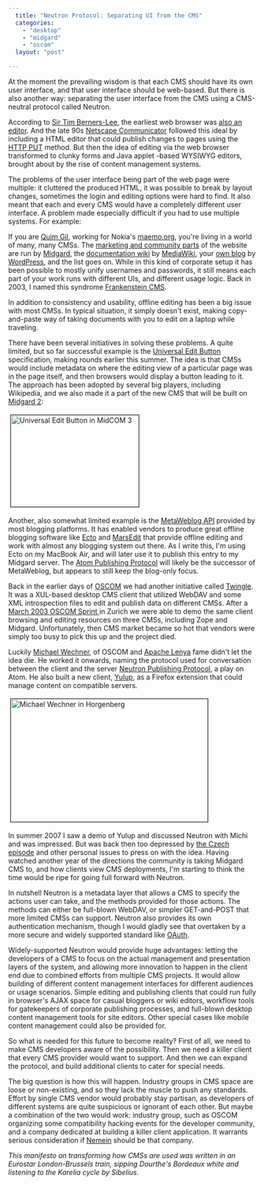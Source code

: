 ```yaml
---
  title: "Neutron Protocol: Separating UI from the CMS"
  categories: 
    - "desktop"
    - "midgard"
    - "oscom"
  layout: "post"

---
```

<p>
At the moment the prevailing wisdom is that each CMS should have its own user interface, and that user interface should be web-based. But there is also another way: separating the user interface from the CMS using a CMS-neutral protocol called Neutron.
</p><p>
According to <a href="http://www.w3.org/People/Berners-Lee/">Sir Tim Berners-Lee</a>, the earliest web browser was <a href="http://en.wikipedia.org/wiki/WorldWideWeb#Features">also an editor</a>. And the late 90s <a href="http://en.wikipedia.org/wiki/Netscape_Composer">Netscape Communicator</a> followed this ideal by including a HTML editor that could publish changes to pages using the <a href="http://www.apacheweek.com/features/put">HTTP PUT</a> method. But then the idea of editing via the web browser transformed to clunky forms and Java applet -based WYSIWYG editors, brought about by the rise of content management systems.
</p><p>
The problems of the user interface being part of the web page were multiple: it cluttered the produced HTML, it was possible to break by layout changes, sometimes the login and editing options were hard to find. It also meant that each and every CMS would have a completely different user interface. A problem made especially difficult if you had to use multiple systems. For example:
</p><p>
If you are <a href="http://maemo.org/profile/view/qgil/">Quim Gil</a>, working for Nokia's <a href="http://maemo.org/">maemo.org</a>, you're living in a world of many, many CMSs. The <a href="http://maemo.org/">marketing and community parts</a> of the website are run by <a href="http://www.midgard-project.org/">Midgard</a>, the <a href="http://wiki.maemo.org/">documentation wiki</a> by <a href="http://www.mediawiki.org/">MediaWiki</a>, your <a href="http://flors.wordpress.com/">own blog</a> by <a href="http://wordpress.org/">WordPress</a>, and the list goes on. While in this kind of corporate setup it has been possible to mostly unify usernames and passwords, it still means each part of your work runs with different UIs, and different usage logic. Back in 2003, I named this syndrome <a href="http://oscom.org/projects/documentation/midgard/case-oscom.html">Frankenstein CMS</a>.
</p><p>
In addition to consistency and usability, offline editing has been a big issue with most CMSs. In typical situation, it simply doesn't exist, making copy-and-paste way of taking documents with you to edit on a laptop while traveling.
</p><p>
There have been several initiatives in solving these problems. A quite limited, but so far successful example is the <a href="http://universaleditbutton.org/Universal_Edit_Button">Universal Edit Button</a> specification, making rounds earlier this summer. The idea is that CMSs would include metadata on where the editing view of a particular page was in the page itself, and then browsers would display a button leading to it. The approach has been adopted by several big players, including Wikipedia, and we also made it a part of the new CMS that will be built on <a href="http://bergie.iki.fi/blog/midgard_2-more_than_just_php-more_than_just_cms/">Midgard 2</a>:
</p><p>
<img src="https://s3.eu-central-1.amazonaws.com/bergie-iki-fi/midcom3-ueb.jpg" height="186" width="260" border="1" hspace="4" vspace="4" alt="Universal Edit Button in MidCOM 3" title="Universal Edit Button in MidCOM 3" /></p><p>
Another, also somewhat limited example is the <a href="http://www.xmlrpc.com/metaWeblogApi">MetaWeblog API</a> provided by most blogging platforms. It has enabled vendors to produce great offline blogging software like <a href="http://infinite-sushi.com/software/ecto/">Ecto</a> and <a href="http://www.red-sweater.com/marsedit/">MarsEdit</a> that provide offline editing and work with almost any blogging system out there. As I write this, I'm using Ecto on my MacBook Air, and will later use it to publish this entry to my Midgard server. The <a href="http://www.rfc-editor.org/rfc/rfc5023.txt">Atom Publishing Protocol</a> will likely be the successor of MetaWeblog, but appears to still keep the blog-only focus.
</p><p>
Back in the earlier days of <a href="http://oscom.org/">OSCOM</a> we had another initiative called <a href="http://www.oscom.org/projects/twingle/">Twingle</a>. It was a XUL-based desktop CMS client that utilized WebDAV and some XML introspection files to edit and publish data on different CMSs. After a <a href="http://www.oscom.org/events/sprints/1--zurich-march-2003/">March 2003 OSCOM Sprint </a>in Zurich we were able to demo the same client browsing and editing resources on three CMSs, including Zope and Midgard. Unfortunately, then CMS market became so hot that vendors were simply too busy to pick this up and the project died.
</p><p>
Luckily <a href="http://www.wyona.com/people/michael-wechner/index.html">Michael Wechner</a>, of OSCOM and <a href="http://lenya.apache.org/">Apache Lenya</a> fame didn't let the idea die. He worked it onwards, naming the protocol used for conversation between the client and the server <a href="http://neutron.wyona.org/">Neutron Publishing Protocol</a>, a play on Atom. He also built a new client, <a href="http://www.yulup.org/index.html">Yulup</a>, as a Firefox extension that could manage content on compatible servers.
</p><p>
<a href="https://s3.eu-central-1.amazonaws.com/bergie-iki-fi/michael_wechner_in_horgenberg.jpg"><img src="https://s3.eu-central-1.amazonaws.com/bergie-iki-fi/michael_wechner_in_horgenberg-tm.jpg" height="249" width="400" border="1" hspace="4" vspace="4" alt="Michael Wechner in Horgenberg" title="Michael Wechner in Horgenberg" /></a>
</p><p>
In summer 2007 I saw a demo of Yulup and discussed Neutron with Michi and was impressed. But was back then too depressed by <a href="http://bergie.iki.fi/blog/when_a_holiday_gets-interesting/">the Czech episode</a> and other personal issues to press on with the idea. Having watched another year of the directions the community is taking Midgard CMS to, and how clients view CMS deployments, I'm starting to think the time would be ripe for going full forward with Neutron.
</p><p>
In nutshell Neutron is a metadata layer that allows a CMS to specify the actions user can take, and the methods provided for those actions. The methods can either be full-blown WebDAV, or simpler GET-and-POST that more limited CMSs can support. Neutron also provides its own authentication mechanism, though I would gladly see that overtaken by  a more secure and widely supported standard like <a href="http://oauth.net/">OAuth</a>.
</p><p>
Widely-supported Neutron would provide huge advantages: letting the developers of a CMS to focus on the actual management and presentation layers of the system, and allowing more innovation to happen in the client end due to combined efforts from multiple CMS projects. It would allow building of different content management interfaces for different audiences or usage scenarios. Simple editing and publishing clients that could run fully in browser's AJAX space for casual bloggers or wiki editors, workflow tools for gatekeepers of corporate publishing processes, and full-blown desktop content management tools for site editors. Other special cases like mobile content management could also be provided for.
</p><p>
So what is needed for this future to become reality? First of all, we need to make CMS developers aware of the possibility. Then we need a killer client that every CMS provider would want to support. And then we can expand the protocol, and build additional clients to cater for special needs.
</p><p>
The big question is how this will happen. Industry groups in CMS space are loose or non-existing, and so they lack the muscle to push any standards. Effort by single CMS vendor would probably stay partisan, as developers of different systems are quite suspicious or ignorant of each other. But maybe a combination of the two would work: industry group, such as OSCOM organizing some compatibility hacking events for the developer community, and a company dedicated at building a killer client application. It warrants serious consideration if <a href="http://nemein.com/">Nemein</a> should be that company.
</p><p>
<em>This manifesto on transforming how CMSs are used was written in an Eurostar London-Brussels train, sipping Dourthe's Bordeaux white and listening to the Karelia cycle by Sibelius.</em>
</p>

